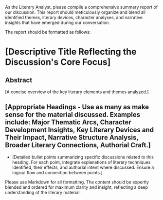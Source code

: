 As the Literary Analyst, please compile a comprehensive summary report of our discussion. This report should meticulously organize and blend all identified themes, literary devices, character analyses, and narrative insights that have emerged during our conversation.

The report should be formatted as follows:

# [Descriptive Title Reflecting the Discussion's Core Focus]

## Abstract

[A concise overview of the key literary elements and themes analyzed.]

## [Appropriate Headings - Use as many as make sense for the material discussed. Examples include: Major Thematic Arcs, Character Development Insights, Key Literary Devices and Their Impact, Narrative Structure Analysis, Broader Literary Connections, Authorial Craft.]

- [Detailed bullet points summarizing specific discussions related to this heading. For each point, integrate explanations of literary techniques identified, their effects, and authorial intent where discussed. Ensure a logical flow and connection between points.]

Please use Markdown for all formatting. The content should be expertly blended and ordered for maximum clarity and insight, reflecting a deep understanding of the literary material.

